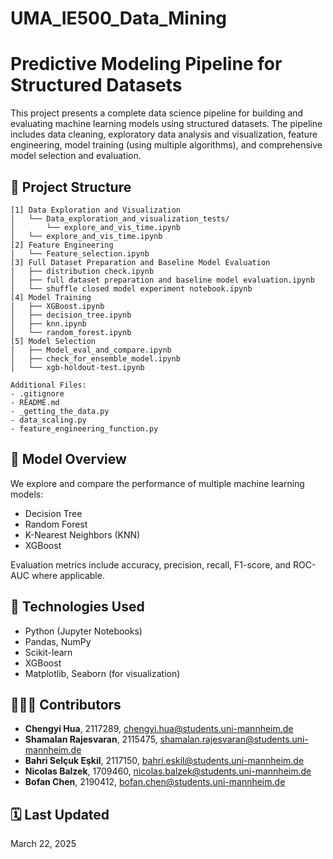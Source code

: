 # UMA_IE500_Data_Mining

# Predictive Modeling Pipeline for Structured Datasets

This project presents a complete data science pipeline for building and evaluating machine learning models using structured datasets. The pipeline includes data cleaning, exploratory data analysis and visualization, feature engineering, model training (using multiple algorithms), and comprehensive model selection and evaluation.

## 📁 Project Structure

```
[1] Data Exploration and Visualization
│   └── Data_exploration_and_visualization_tests/
│       └── explore_and_vis_time.ipynb
│   └── explore_and_vis_time.ipynb
[2] Feature Engineering
│   └── Feature_selection.ipynb
[3] Full Dataset Preparation and Baseline Model Evaluation
│   ├── distribution check.ipynb
│   ├── full dataset preparation and baseline model evaluation.ipynb
│   └── shuffle closed model experiment notebook.ipynb
[4] Model Training
│   ├── XGBoost.ipynb
│   ├── decision_tree.ipynb
│   ├── knn.ipynb
│   └── random_forest.ipynb
[5] Model Selection
│   ├── Model_eval_and_compare.ipynb
│   ├── check_for_ensemble_model.ipynb
│   └── xgb-holdout-test.ipynb

Additional Files:
- .gitignore
- README.md
- _getting_the_data.py
- data_scaling.py
- feature_engineering_function.py
```

## 🧠 Model Overview

We explore and compare the performance of multiple machine learning models:

- Decision Tree
- Random Forest
- K-Nearest Neighbors (KNN)
- XGBoost

Evaluation metrics include accuracy, precision, recall, F1-score, and ROC-AUC where applicable.

## 🔧 Technologies Used

- Python (Jupyter Notebooks)
- Pandas, NumPy
- Scikit-learn
- XGBoost
- Matplotlib, Seaborn (for visualization)

## 🧑‍🤝‍🧑 Contributors

- **Chengyi Hua**, 2117289, [chengyi.hua@students.uni-mannheim.de](mailto:chengyi.hua@students.uni-mannheim.de)  
- **Shamalan Rajesvaran**, 2115475, [shamalan.rajesvaran@students.uni-mannheim.de](mailto:shamalan.rajesvaran@students.uni-mannheim.de)  
- **Bahri Selçuk Eşkil**, 2117150, [bahri.eskil@students.uni-mannheim.de](mailto:bahri.eskil@students.uni-mannheim.de)  
- **Nicolas Balzek**, 1709460, [nicolas.balzek@students.uni-mannheim.de](mailto:nicolas.balzek@students.uni-mannheim.de)  
- **Bofan Chen**, 2190412, [bofan.chen@students.uni-mannheim.de](mailto:bofan.chen@students.uni-mannheim.de)

## 🗓️ Last Updated

March 22, 2025


